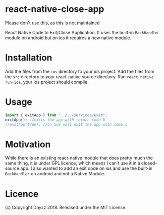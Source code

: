 # react-native-close-app

Please don't use this, as this is not maintained

React Native Code to Exit/Close Application. It uses the built-in `BackHandle`r module on android but on ios it requires a new native module.

# Installation
Add the files from the `ios` directory to your ios project.
Add the files from the `src` directory to your react-native source directory.
Run `react native run-ios`, your ios project should compile.

# Usage
```javascript
import { exitApp } from "../../services/exit";
exitApp(); //exits the app with return code 0
//exitApp(true); //on ios will exit the app with code 1
```

# Motivation
While there is an existing react-native module that does pretty much the same thing, it is under GPL licence, which means I can't use it in a closed-source app. I also wanted to add an exit code on ios and use the built-in `BackHandler` on android and not a Native Module.

# Licence
(c) Copyright Dayzz 2018. Released under the MIT License.
